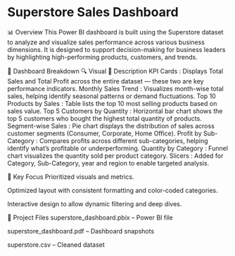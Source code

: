 # Superstore Sales Dashboard

📊 Overview
This Power BI dashboard is built using the Superstore dataset to analyze and visualize sales performance across various business dimensions. It is designed to support decision-making for business leaders by highlighting high-performing products, customers, and trends.

🧠 Dashboard Breakdown 
🔍 Visual	📌 Description
KPI Cards	: Displays Total Sales and Total Profit across the entire dataset — these two are key performance indicators.
Monthly Sales Trend :	Visualizes month-wise total sales, helping identify seasonal patterns or demand fluctuations.
Top 10 Products by Sales	: Table lists the top 10 most selling products based on sales value.
Top 5 Customers by Quantity : Horizontal bar chart shows the top 5 customers who bought the highest total quantity of products.
Segment-wise Sales	: Pie chart displays the distribution of sales across customer segments (Consumer, Corporate, Home Office).
Profit by Sub-Category	: Compares profits across different sub-categories, helping identify what’s profitable or underperforming.
Quantity by Category :	Funnel chart visualizes the quantity sold per product category.
Slicers :	Added for Category, Sub-Category, year and region to enable targeted analysis.

🎯 Key Focus
Prioritized visuals and metrics.

Optimized layout with consistent formatting and color-coded categories.

Interactive design to allow dynamic filtering and deep dives.

📁 Project Files
superstore_dashboard.pbix – Power BI file

superstore_dashboard.pdf – Dashboard snapshots

superstore.csv – Cleaned dataset

